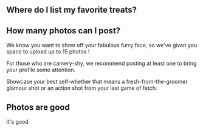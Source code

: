 ## Where do I list my favorite treats?

## How many photos can I post?


We know you want to show off your fabulous furry face, so we've given you space to upload up to 15 photos !

For those who are camery-shy, we recommend posting at least one to bring your profile some attention.

Showcase your best self-whether that means a fresh-from-the-groomer glamour shot or an action shot from your last game of fetch.
## Photos are good
It's good
